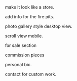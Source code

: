 make it look like a store. 

add info for the fire pits.

photo gallery style desktop view.

scroll view mobile.

for sale section 

commission pieces

personal bio.

contact for custom work. 

